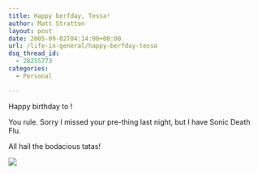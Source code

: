 ```yaml
---
title: Happy berfday, Tessa!
author: Matt Stratton
layout: post
date: 2005-09-02T04:14:00+00:00
url: /life-in-general/happy-berfday-tessa
dsq_thread_id:
  - 28255773
categories:
  - Personal

---
```

Happy birthday to !

You rule. Sorry I missed your pre-thing last night, but I have Sonic Death Flu.

All hail the bodacious tatas!

![][1]

 [1]: https://windyhop.org/images/photos/unapproved/112-1288_IMG-2001929165530.JPG